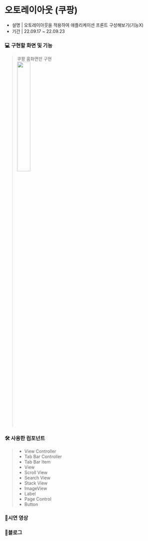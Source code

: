 # 오토레이아웃 (쿠팡)
- 설명 | 오토레이아웃을 적용하여 애플리케이션 프론트 구성해보기(기능X)  
- 기간 | 22.09.17 ~ 22.09.23

### 💻 구현할 화면 및 기능
> 쿠팡 홈화면만 구현  
> <img width="30%" src="[https://s3-us-west-2.amazonaws.com/secure.notion-static.com/c36874c3-5441-494a-aaf0-58cd288fc28f/DCEF6084-0996-4CB8-80B3-E43140A19E15_1_102_o.jpeg](https://user-images.githubusercontent.com/94073724/204600235-36a7f762-5de1-4635-9580-cd9585ebcb90.jpeg)"/>

### 🛠 사용한 컴포넌트
> - View Controller
> - Tab Bar Controller
> - Tab Bar Item
> - View
> - Scroll View
> - Search View
> - Stack View
> - ImageView
> - Label
> - Page Control
> - Button

### 📱시연 영상


### 🔗블로그 


